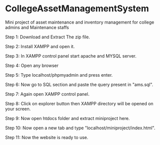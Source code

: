 # CollegeAssetManagementSystem
Mini project of asset maintenance and inventory management for college admins and Maintenance staffs

Step 1: Download and Extract The  zip file.

Step 2: Install XAMPP and open it.

Step 3: In XAMPP control panel start apache and MYSQL server.

Step 4: Open any browser 

Step 5: Type localhost/phpmyadmin and press enter.

Step 6: Now go to SQL section and paste the query present in "ams.sql". 

Step 7: Again open XAMPP control panel.

Step 8: Click on explorer button then XAMPP directory will be opened on your screen.

Step 9: Now open htdocs folder and extract miniproject here.

Step 10: Now open a new tab and type "localhost/miniproject/index.html".

Step 11: Now the website is ready to use.
